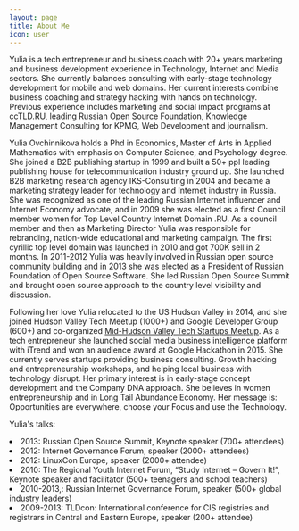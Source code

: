```yaml
---
layout: page
title: About Me
icon: user
---
```


<p class="message">

Yulia is a tech entrepreneur and business coach with 20+ years marketing and business development experience in Technology, Internet and Media sectors. She currently balances consulting with early-stage technology development for mobile and web domains. Her current interests combine business coaching and strategy hacking with hands on technology. Previous experience includes marketing and social impact programs at ccTLD.RU, leading Russian Open Source Foundation, Knowledge Management Consulting for KPMG, Web Development and journalism. </p>

  Yulia Ovchinnikova holds a Phd in Economics, Master of Arts in Applied Mathematics with emphasis on Computer Science, and Psychology degree. She joined a B2B publishing startup in 1999 and built a 50+ ppl leading publishing house for telecommunication industry ground up. She launched B2B marketing research agency IKS-Consulting in 2004 and became a marketing strategy leader for technology and Internet industry in Russia. She was recognized as one of the leading Russian Internet influencer and Internet Economy advocate, and in 2009 she was elected as a first Council member women for Top Level Country Internet Domain .RU. As a council member and then as Marketing Director Yulia was responsible for rebranding, nation-wide educational and marketing campaign. The first cyrillic top level domain was launched in 2010 and got 700K sell in 2 months. In 2011-2012 Yulia was heavily involved in Russian open source community building and in 2013 she was elected as a President of Russian Foundation of Open Source Software. She led Russian Open Source Summit and brought open source approach to the country level visibility and discussion. </p>
<p class="message">Following her love Yulia relocated to the US Hudson Valley in 2014, and she joined Hudson Valley Tech Meetup (1000+) and Google Developer Group (600+) and co-organized <a href=http://www.meetup.com/Mid-Hudson-Valley-Tech-Startups/> Mid-Hudson Valley Tech Startups Meetup</a>. As a tech entrepreneur she launched social media business intelligence platform with iTrend and won an audience award at Google Hackathon in 2015. She currently serves startups providing business consulting. Growth hacking and entrepreneurship workshops, and helping local business with technology disrupt. Her primary interest is in early-stage concept development and the Company DNA approach. She believes in women entrepreneurship and in Long Tail Abundance Economy. Her message is: Opportunities are everywhere, choose your Focus and use the Technology. 
</p>

<p>Yulia's talks:</p>

<li>2013: Russian Open Source Summit, Keynote speaker  (700+ attendees)
<li>2012: Internet Governance Forum, speaker (2000+ attendees)
<li>2012: LinuxCon Europe, speaker (2000+ attendee)
<li>2010:  The Regional Youth Internet Forum, “Study Internet – Govern It!”,  Keynote speaker and facilitator  (500+ teenagers and school teachers)
<li>2010-2013,: Russian Internet Governance Forum, speaker (500+ global industry leaders)
<li>2009-2013: TLDcon: International conference for CIS registries and registrars in Central and Eastern Europe, speaker (200+ attendee)
</li>


